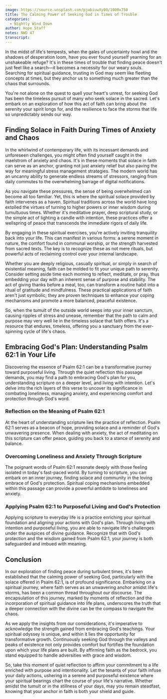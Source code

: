 ```yaml
---
image: https://source.unsplash.com/pjwbiuwXy00/1000x750
title: The Calming Power of Seeking God in Times of Trouble
categories:
  - Nightly Wind Down
author: Hope Staff
notes: NWD 47
transcript:
---
```

In the midst of life's tempests, when the gales of uncertainty howl and the shadows of desperation loom, have you ever found yourself yearning for an unshakeable refuge? It's in these times of trouble that finding peace doesn't just feel like a search—it becomes a necessity for our weary souls. Searching for spiritual guidance, trusting in God may seem like fleeting concepts at times, but they anchor us to something much greater than the chaos that surrounds.

You're not alone on the quest to quell your heart's unrest, for seeking God has been the timeless pursuit of many who seek solace in the sacred. Let's embark on an exploration of how this act of faith can bring about the serenity your spirit longs for, and the resilience to face the storms that life so unpredictably sends our way.

## **Finding Solace in Faith During Times of Anxiety and Chaos**

In the whirlwind of contemporary life, with its incessant demands and unforeseen challenges, you might often find yourself caught in the maelstrom of anxiety and chaos. It's in these moments that solace in faith can serve as an anchor, granting not just anxiety relief but also paving the way for meaningful stress management strategies. The modern world has an uncanny ability to generate endless streams of stressors, ranging from daily commutes to the overwhelming barrage of digital notifications.

As you navigate these pressures, the sense of being overwhelmed can become all too familiar. Yet, this is where the spiritual solace provided by faith intervenes as a haven. Spiritual traditions across the world have long extolled the virtues of turning to higher powers or inner wisdom during tumultuous times. Whether it's meditative prayer, deep scriptural study, or the simple act of lighting a candle with intention, these practices offer a wellspring of peace that transcends the immediate rigors of daily life.

By engaging in these spiritual exercises, you're actively inviting tranquility back into your life. This can manifest in various forms: a serene moment in nature, the comfort found in communal worship, or the strength harvested from sacred texts. The key is to recognize these as not mere rituals, but powerful acts of reclaiming control over your internal landscape.

Whether you are deeply religious, casually spiritual, or simply in search of existential meaning, faith can be molded to fit your unique path to serenity. Consider setting aside time each morning to reflect, meditate, or pray, thus embedding your day with an inherent sense of purpose and stability. The act of giving thanks before a meal, too, can transform a routine habit into a ritual of gratitude and mindfulness. These practical applications of faith aren't just symbolic; they are proven techniques to enhance your coping mechanisms and promote a more balanced, peaceful existence.

So, when the tumult of the outside world seeps into your inner sanctum, causing ripples of stress and unease, remember that the path to calm and purpose may very well lie in the timeless solace that faith offers. It's a resource that endures, timeless, offering you a sanctuary from the ever-spinning cycle of life's chaos.

## **Embracing God's Plan: Understanding Psalm 62:1 in Your Life**

Discovering the essence of Psalm 62:1 can be a transformative journey toward purposeful living. Through the quiet reflection this passage demands, you may find a path to embracing God's plan for you, understanding scripture on a deeper level, and living with intention. Let's delve into the rich layers of this verse to uncover its significance in combating loneliness, managing anxiety, and experiencing comfort and protection through God's word.

### **Reflection on the Meaning of Psalm 62:1**

At the heart of understanding scripture lies the practice of reflection. Psalm 62:1 serves as a beacon of hope, providing solace and a reminder of God's unwavering presence. When dealing with anxiety, the act of meditating on this scripture can offer peace, guiding you back to a stance of serenity and balance.

### **Overcoming Loneliness and Anxiety Through Scripture**

The poignant words of Psalm 62:1 resonate deeply with those feeling isolated in today's fast-paced world. By turning to scripture, you can embark on an inner journey, finding solace and community in the loving embrace of God's protection. Spiritual coping mechanisms embedded within this passage can provide a powerful antidote to loneliness and anxiety.

### **Applying Psalm 62:1 to Purposeful Living and God's Protection**

Applying scripture to everyday life is a practice enriching your spiritual foundation and aligning your actions with God's plan. Through living with intention and purposeful living, you are able to navigate life's challenges under the auspices of divine guidance. Recognize that with God's protection and the wisdom gained from Psalm 62:1, your journey is both safeguarded and imbued with meaning.

## **Conclusion**

In our exploration of finding peace during turbulent times, it's been established that the calming power of seeking God, particularly with the solace offered in Psalm 62:1, is of profound significance. Embarking on a spiritual journey, where faith serves as an unwavering anchor amidst life's storms, has been a common thread throughout our discourse. The encapsulation of this journey, marked by moments of reflection and the incorporation of spiritual guidance into life plans, underscores the truth that a deeper connection with the divine can be the compass to navigate the chaos.

As we apply the insights from our considerations, it's imperative to acknowledge the strength gained from embracing God's teachings. Your spiritual odyssey is unique, and within it lies the opportunity for transformative growth. Continuously seeking God through the valleys and peaks of existence not only provides comfort but fortifies the foundation upon which your life plans are built. By affirming faith as the bedrock, you stand equipped to handle adversities with grace and wisdom.

So, take this moment of quiet reflection to affirm your commitment to a life enriched with purpose and intentionality. Let the tenants of your faith infuse your daily actions, ushering in a serene and purposeful existence where your spiritual bearings chart the course of your life's narrative. Whether amidst the tumult or in the stillness of your days, may you remain steadfast, knowing that your anchor in faith is both your shield and guide.